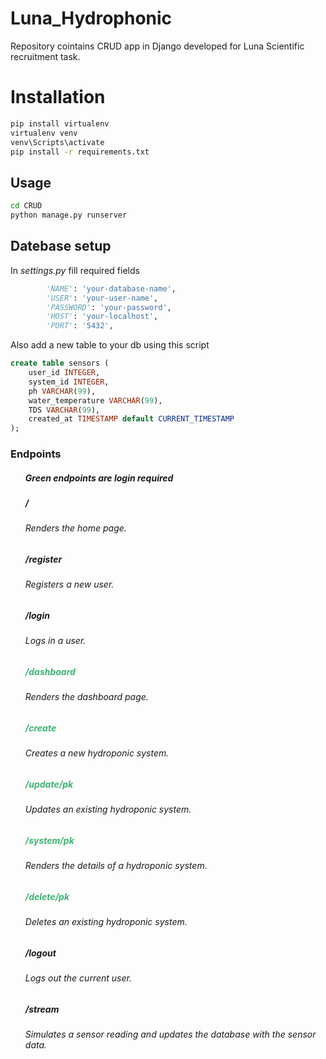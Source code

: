 # Luna_Hydrophonic
Repository cointains CRUD app in Django developed for Luna Scientific recruitment task.


# Installation
```bash
pip install virtualenv
virtualenv venv
venv\Scripts\activate
pip install -r requirements.txt
```

## Usage
```bash
cd CRUD
python manage.py runserver
```

## Datebase setup
In <i> settings.py </i> fill required fields
```python
        'NAME': 'your-database-name',
        'USER': 'your-user-name',
        'PASSWORD': 'your-password',
        'HOST': 'your-localhost',
        'PORT': '5432',
```
Also add a new table to your db using this script
```sql
create table sensors (
	user_id INTEGER,
	system_id INTEGER,
	ph VARCHAR(99),
	water_temperature VARCHAR(99),
	TDS VARCHAR(99),
	created_at TIMESTAMP default CURRENT_TIMESTAMP
);
```

### Endpoints

<ul>
    <h5> Green endpoints are login required </h5>
    <h5> / </h5>
    <h6> Renders the home page. </h6>
    <h5> /register </h5>
    <h6> Registers a new user. </h6>
    <h5> /login </h5>
    <h6> Logs in a user.  </h6>
    <h5 style="color:MediumSeaGreen;"> /dashboard </h5>
    <h6> Renders the dashboard page. </h6>
    <h5 style="color:MediumSeaGreen;"> /create </h5>
    <h6> Creates a new hydroponic system. </h6>
    <h5 style="color:MediumSeaGreen;"> /update/pk </h5>
    <h6> Updates an existing hydroponic system. </h6>
    <h5 style="color:MediumSeaGreen;"> /system/pk </h5>
    <h6> Renders the details of a hydroponic system. </h6>
    <h5 style="color:MediumSeaGreen;"> /delete/pk </h5>
    <h6> Deletes an existing hydroponic system. </h6>
    <h5> /logout </h5>
    <h6> Logs out the current user. </h6>
    <h5> /stream </h5>
    <h6> Simulates a sensor reading and updates the database with the sensor data. </h6>
</ul>